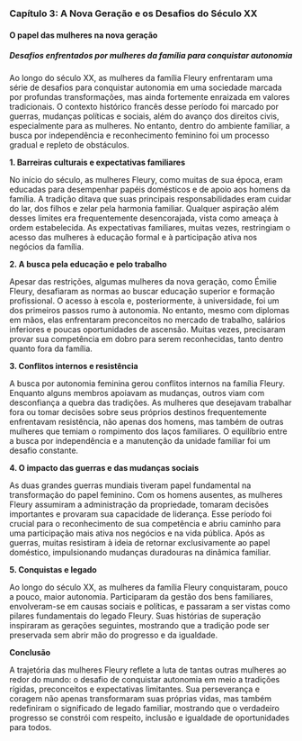 
### Capítulo 3: A Nova Geração e os Desafios do Século XX

#### O papel das mulheres na nova geração

##### Desafios enfrentados por mulheres da família para conquistar autonomia

Ao longo do século XX, as mulheres da família Fleury enfrentaram uma série de desafios para conquistar autonomia em uma sociedade marcada por profundas transformações, mas ainda fortemente enraizada em valores tradicionais. O contexto histórico francês desse período foi marcado por guerras, mudanças políticas e sociais, além do avanço dos direitos civis, especialmente para as mulheres. No entanto, dentro do ambiente familiar, a busca por independência e reconhecimento feminino foi um processo gradual e repleto de obstáculos.

**1. Barreiras culturais e expectativas familiares**

No início do século, as mulheres Fleury, como muitas de sua época, eram educadas para desempenhar papéis domésticos e de apoio aos homens da família. A tradição ditava que suas principais responsabilidades eram cuidar do lar, dos filhos e zelar pela harmonia familiar. Qualquer aspiração além desses limites era frequentemente desencorajada, vista como ameaça à ordem estabelecida. As expectativas familiares, muitas vezes, restringiam o acesso das mulheres à educação formal e à participação ativa nos negócios da família.

**2. A busca pela educação e pelo trabalho**

Apesar das restrições, algumas mulheres da nova geração, como Émilie Fleury, desafiaram as normas ao buscar educação superior e formação profissional. O acesso à escola e, posteriormente, à universidade, foi um dos primeiros passos rumo à autonomia. No entanto, mesmo com diplomas em mãos, elas enfrentaram preconceitos no mercado de trabalho, salários inferiores e poucas oportunidades de ascensão. Muitas vezes, precisaram provar sua competência em dobro para serem reconhecidas, tanto dentro quanto fora da família.

**3. Conflitos internos e resistência**

A busca por autonomia feminina gerou conflitos internos na família Fleury. Enquanto alguns membros apoiavam as mudanças, outros viam com desconfiança a quebra das tradições. As mulheres que desejavam trabalhar fora ou tomar decisões sobre seus próprios destinos frequentemente enfrentavam resistência, não apenas dos homens, mas também de outras mulheres que temiam o rompimento dos laços familiares. O equilíbrio entre a busca por independência e a manutenção da unidade familiar foi um desafio constante.

**4. O impacto das guerras e das mudanças sociais**

As duas grandes guerras mundiais tiveram papel fundamental na transformação do papel feminino. Com os homens ausentes, as mulheres Fleury assumiram a administração da propriedade, tomaram decisões importantes e provaram sua capacidade de liderança. Esse período foi crucial para o reconhecimento de sua competência e abriu caminho para uma participação mais ativa nos negócios e na vida pública. Após as guerras, muitas resistiram à ideia de retornar exclusivamente ao papel doméstico, impulsionando mudanças duradouras na dinâmica familiar.

**5. Conquistas e legado**

Ao longo do século XX, as mulheres da família Fleury conquistaram, pouco a pouco, maior autonomia. Participaram da gestão dos bens familiares, envolveram-se em causas sociais e políticas, e passaram a ser vistas como pilares fundamentais do legado Fleury. Suas histórias de superação inspiraram as gerações seguintes, mostrando que a tradição pode ser preservada sem abrir mão do progresso e da igualdade.

**Conclusão**

A trajetória das mulheres Fleury reflete a luta de tantas outras mulheres ao redor do mundo: o desafio de conquistar autonomia em meio a tradições rígidas, preconceitos e expectativas limitantes. Sua perseverança e coragem não apenas transformaram suas próprias vidas, mas também redefiniram o significado de legado familiar, mostrando que o verdadeiro progresso se constrói com respeito, inclusão e igualdade de oportunidades para todos.
```
